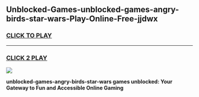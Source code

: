 
## Unblocked-Games-unblocked-games-angry-birds-star-wars-Play-Online-Free-jjdwx
<h3>
<a href="https://premium76.site?title=unblocked-games-angry-birds-star-wars&ref=26A">CLICK TO PLAY</a></h3>
<hr>

<h3>
<a href="https://premium76.site?title=unblocked-games-angry-birds-star-wars&ref=26A">CLICK 2 PLAY</a>
  
</h3>

<a href="https://premium76.site?title=unblocked-games-angry-birds-star-wars&ref=26A"><img src="https://clearcache.store/games.png"></a>


**unblocked-games-angry-birds-star-wars games unblocked: Your Gateway to Fun and Accessible Online Gaming**
